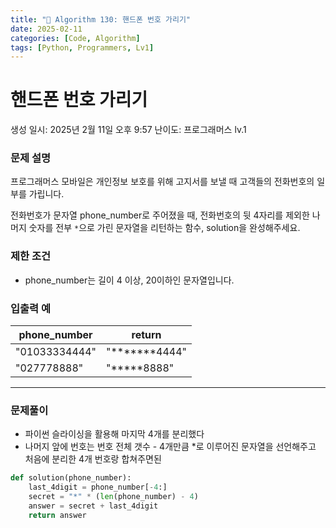 ```yaml
---
title: "🧠 Algorithm 130: 핸드폰 번호 가리기"
date: 2025-02-11
categories: [Code, Algorithm]
tags: [Python, Programmers, Lv1]
---
```


# 핸드폰 번호 가리기

생성 일시: 2025년 2월 11일 오후 9:57
난이도: 프로그래머스 lv.1

### **문제 설명**

프로그래머스 모바일은 개인정보 보호를 위해 고지서를 보낼 때 고객들의 전화번호의 일부를 가립니다.

전화번호가 문자열 phone_number로 주어졌을 때, 전화번호의 뒷 4자리를 제외한 나머지 숫자를 전부 `*`으로 가린 문자열을 리턴하는 함수, solution을 완성해주세요.

### 제한 조건

- phone_number는 길이 4 이상, 20이하인 문자열입니다.

### 입출력 예

| phone_number | return |
| --- | --- |
| "01033334444" | "*******4444" |
| "027778888" | "*****8888" |

---

### 문제풀이

- 파이썬 슬라이싱을 활용해 마지막 4개를 분리했다
- 나머지 앞에 번호는 번호 전체 갯수 - 4개만큼 *로 이루어진 문자열을 선언해주고 처음에 분리한 4개 번호랑 합쳐주면된

```python
def solution(phone_number):
    last_4digit = phone_number[-4:]
    secret = "*" * (len(phone_number) - 4)
    answer = secret + last_4digit
    return answer
```